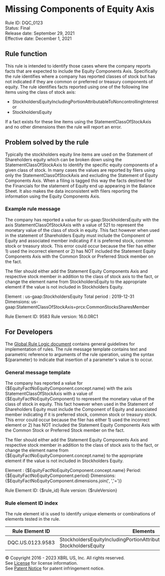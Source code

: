 # Missing Components of Equity Axis  
Rule ID: DQC_0123  
Status: Final  
Release date: September 29, 2021  
Effective date: December 1, 2021  
  
## Rule function
This rule is intended to identify those cases where the company reports facts that are expected to include the Equity Components Axis. Specifically the rule identifies where a company has reported classes of stock but has not indicated if they are common or preferred or treasury components of equity. The rule identifies facts reported using one of the following line items using the class of stock axis:

*   StockholdersEquityIncludingPortionAttributableToNoncontrollingInterest or 
*   StockholdersEquity

If a fact exists for these line items using the StatementClassOfStockAxis and no other dimensions then the rule will report an error.

## Problem solved by the rule
Typically the stockholders equity  line items are used on the Statement of Shareholders equity which can be broken down using the StatementClassOfStockAxis to identify the specific equity components of a given class of stock.  In many cases the values are reported by filers  using only the StatementClassOfStockAxis and excluding the Statement of Equity Components Axis. When a filing is tagged this way the facts destined for the Financials for the statement of Equity end up appearing in the Balance Sheet.  It also makes the data inconsistent with filers reporting the information using the Equity Components Axis.

### Example rule message
The company has reported a value for us-gaap:StockholdersEquity with the axis StatementClassOfStockAxis with a value of 521 to represent the monetary value of the class of stock in equity. This fact however when used in the statement of Shareholders Equity must include the Component of Equity and associated member indicating if it is preferred stock, common stock or treasury stock. This error could occur because the filer has either 1) used the incorrect element or 2) has NOT included the Statement Equity Components Axis with the Common Stock or Preferred Stock member on the fact. 

The filer should either add the Statement Equity Components Axis and respective stock member in addition to the class of stock axis to the fact, or change the element name from StockholdersEquity to the appropriate element if the value is not included in Stockholders Equity.

Element : us-gaap:StockholdersEquity
Total period : 2019-12-31 
Dimensions:  us-gaap:StatementClassOfStockAxis=prcx:CommonStocksSharesMember

Rule Element ID: 9583
Rule version: 16.0.0RC1

## For Developers  
The [Global Rule Logic document](https://github.com/DataQualityCommittee/dqc_us_rules/blob/master/docs/GlobalRuleLogic.md) contains general guidelines for implementation of rules. The rule message template contains text and parametric reference to arguments of the rule operation, using the syntax ${parameter} to indicate that insertion of a parameter's value is to occur.  
  
### General message template  
The company has reported a value for {$EquityFactNoEquityComponent.concept.name} with the axis StatementClassOfStockAxis with a value of {$EquityFactNoEquityComponent} to represent the monetary value of the class of stock in equity. This fact however when used in the Statement of Shareholders Equity must include the Component of Equity and associated member indicating if it is preferred stock, common stock or treasury stock. This error could occur because the filer has either 1) used the incorrect element or 2) has NOT included the Statement Equity Components Axis with the Common Stock or Preferred Stock member on the fact. 

The filer should either add the Statement Equity Components Axis and respective stock member in addition to the class of stock axis to the fact, or change the element name from {$EquityFactNoEquityComponent.concept.name} to the appropriate element if the value is not included in Stockholders Equity.

Element : {$EquityFactNoEquityComponent.concept.name}
Period:  {$EquityFactNoEquityComponent.period} 
Dimensions:  {$EquityFactNoEquityComponent.dimensions.join(', ','=')}

Rule Element ID: {$rule_id}
Rule version: {$ruleVersion}
  
### Rule element ID index  
The rule element id is used to identify unique elements or combinations of elements tested in the rule.

|Rule Element ID|Elements|
|--- |--- |
|DQC.US.0123.9583|StockholdersEquityIncludingPortionAttributableToNoncontrollingInterest, StockholdersEquity|
  
© Copyright 2016 - 2023 XBRL US, Inc. All rights reserved.   
See [License](https://xbrl.us/dqc-license) for license information.  
See [Patent Notice](https://xbrl.us/dqc-patent) for patent infringement notice.  
